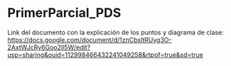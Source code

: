 # PrimerParcial_PDS

Link del documento con la explicación de los puntos y diagrama de clase: https://docs.google.com/document/d/1znCbxltRUyg3O-2AxtWJcRy6Goo2ll5W/edit?usp=sharing&ouid=112998466432241049258&rtpof=true&sd=true
